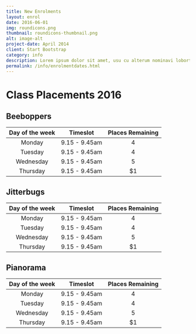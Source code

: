 ```yaml
---
title: New Enrolments
layout: enrol
date: 2016-06-01
img: roundicons.png
thumbnail: roundicons-thumbnail.png
alt: image-alt
project-date: April 2014
client: Start Bootstrap
category: info
description: Lorem ipsum dolor sit amet, usu cu alterum nominavi lobortis. At duo novum diceret. Tantas apeirian vix et, usu sanctus postulant inciderint ut, populo diceret necessitatibus in vim. Cu eum dicam feugiat noluisse.
permalink: /info/enrolmentdates.html
---
```

# Class Placements 2016

## Beeboppers

|Day of the week| Timeslot      | Places Remaining|
|:-------------:|:-------------:|:---------------:|
| Monday        | 9.15 - 9.45am | 4               |
| Tuesday       | 9.15 - 9.45am |   4             |
| Wednesday     | 9.15 - 9.45am |    5            |
| Thursday      | 9.15 - 9.45am |    $1           |

## Jitterbugs

|Day of the week| Timeslot      | Places Remaining|
|:-------------:|:-------------:|:---------------:|
| Monday        | 9.15 - 9.45am | 4               |
| Tuesday       | 9.15 - 9.45am |   4             |
| Wednesday     | 9.15 - 9.45am |    5            |
| Thursday      | 9.15 - 9.45am |    $1           |

## Pianorama

|Day of the week| Timeslot      | Places Remaining|
|:-------------:|:-------------:|:---------------:|
| Monday        | 9.15 - 9.45am | 4               |
| Tuesday       | 9.15 - 9.45am |   4             |
| Wednesday     | 9.15 - 9.45am |    5            |
| Thursday      | 9.15 - 9.45am |    $1           |
